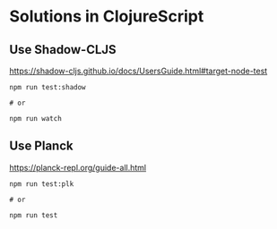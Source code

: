 # Solutions in ClojureScript

## Use Shadow-CLJS

https://shadow-cljs.github.io/docs/UsersGuide.html#target-node-test

```
npm run test:shadow

# or

npm run watch
```

## Use Planck

https://planck-repl.org/guide-all.html

```
npm run test:plk

# or

npm run test
```
